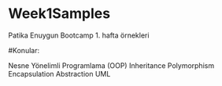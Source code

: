 # Week1Samples

Patika Enuygun Bootcamp 1. hafta örnekleri

#Konular:

 Nesne Yönelimli Programlama (OOP) 
 Inheritance 
 Polymorphism 
 Encapsulation 
 Abstraction
 UML
